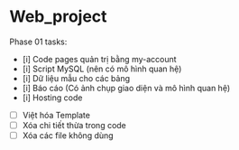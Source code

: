 # Web_project

Phase 01 tasks:
- [i] Code pages quản trị bằng my-account
- [i] Script MySQL (nên có mô hình quan hệ)
- [i] Dữ liệu mẫu cho các bảng
- [i] Báo cáo (Có ảnh chụp giao diện và mô hình quan hệ)
- [i] Hosting code
- [ ] Việt hóa Template
- [ ] Xóa chi tiết thừa trong code
- [ ] Xóa các file không dùng
